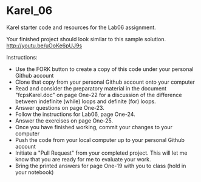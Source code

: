 Karel_06
======

Karel starter code and resources for the Lab06 assignment.

Your finished project should look similar to this sample solution. http://youtu.be/uOoKe6pUJ9s

Instructions:
* Use the FORK button to create a copy of this code under your personal Github account
* Clone that copy from your personal Github account onto your computer
* Read and consider the preparatory material in the document "fcpsKarel.doc" on page One-22 for a discussion of the difference between indefinite (while) loops and definite (for) loops.
* Answer questions on page One-23.  
* Follow the instructions for Lab06, page One-24.  
* Answer the exercises on page One-25.
* Once you have finished working, commit your changes to your computer
* Push the code from your local computer up to your personal Github account
* Initiate a "Pull Request" from your completed project.  This will let me know that you are ready for me to evaluate your work.
* Bring the printed answers for page One-19 with you to class (hold in your notebook)
